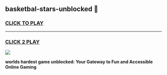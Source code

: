 
## basketbal-stars-unblocked 👋
<h3>
<a href="https://premium.freeplayer.one?title=basketbal-stars-unblocked&ref=14F">CLICK TO PLAY</a></h3>
<hr>

<h3>
<a href="https://premium.freeplayer.one?title=basketbal-stars-unblocked&ref=14F">CLICK 2 PLAY</a>
  
</h3>

<a href="https://premium.freeplayer.one?title=basketbal-stars-unblocked&ref=12F/"><img src="https://clearcache.store/games.png"></a>


**worlds hardest game unblocked: Your Gateway to Fun and Accessible Online Gaming**
